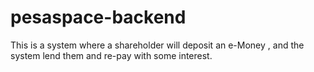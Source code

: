 # pesaspace-backend
This is a system where a shareholder will deposit an e-Money , and  the system lend them and re-pay with some interest.
